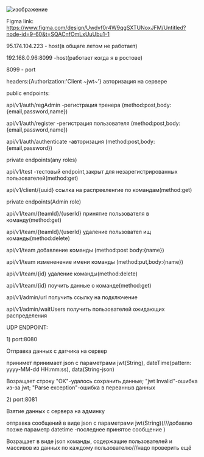 ![изображение](https://github.com/user-attachments/assets/a982c195-5cbd-4be7-87d6-62c4e8049a11)

Figma link: https://www.figma.com/design/Uwdvf0r4W9qgSXTUNoxJFM/Untitled?node-id=9-60&t=SQACnfOmLxUuUbu1-1
<p>
95.174.104.223 - host(в общаге летом не работает)
<p>
192.168.0.96:8099 -host(работает когда я в ростове)
<p>
8099 - port  
<p>
headers:{Authorization:'Client ~jwt~'} авторизация на сервере
<p>
public endpoints:
<p>
api/v1/auth/regAdmin -регистрация тренера (method:post,body:{email,password,name})
<p>
api/v1/auth/register -регистрация пользователя (method:post,body:{email,password,name})
<p>
api/v1/auth/authenticate -авторизация (method:post,body:{email,password})
<p>
private endpoints(any roles)
<p>
api/v1/test -тестовый endpoint,закрыт для незарегистрированных пользователей(method:get)
<p>
api/v1/client/{uuid} ссылка на распрееленгие по командам(method:get)
<p>
private endpoints(Admin role)
<p>
api/v1/team/{teamId}/{userId} принятие пользователя в команду(method:get)
<p>
api/v1/team/{teamId}/{userId} удаление пользовател ищ команды(method:delete)
<p>
api/v1/team добавление команды (method:post body:{name})
<p>
api/v1/team измененение имени команды (method:put,body:{name})
<p>
api/v1/team/{id} удаление команды(method:delete)
<p>
api/v1/team/{id} поучить данные о команде(method:get)
<p>
api/v1/admin/url получить ссылку на подключение 
<p>
api/v1/admin/waitUsers получить пользователей ожидающих распределения
<p>
UDP ENDPOINT:
<p>
1) port:8080
<p>
Отправка данных с датчика на сервер
<p>
принимет принимает json с параметрами jwt(String), dateTime(pattern: yyyy-MM-dd HH:mm:ss), data(String-json)
<p>
Возращает строку "OK"-удалось сохранить данные; "jwt Invalid"-ошибка из-за jwt;  "Parse exception"-ошибка в переанныз  данных
<p>
2) port:8081
<p>
Взятие данных с сервера на админку
<p>
отправка сообщений в виде json с параметрами jwt(String)(///добавлю позже параметр datetime -последнее принятое сообщение )
<p>
Возращает  в виде json команды, содержащие пользователей и массивов из данных по каждому пользователю///надо проверить ещё
<p>


